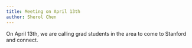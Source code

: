 ```yaml
---
title: Meeting on April 13th
author: Sherol Chen
---
```


On April 13th, we are calling grad students in the area to come to
Stanford and connect.
